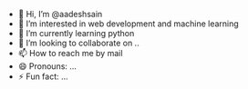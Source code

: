 - 👋 Hi, I’m @aadeshsain
- 👀 I’m interested in web development and machine learning
- 🌱 I’m currently learning python
- 💞️ I’m looking to collaborate on ..
- 📫 How to reach me by mail
- 😄 Pronouns: ...
- ⚡ Fun fact: ...

<!---
aadeshsain/aadeshsain is a ✨ special ✨ repository because its `README.md` (this file) appears on your GitHub profile.
You can click the Preview link to take a look at your changes.
--->
